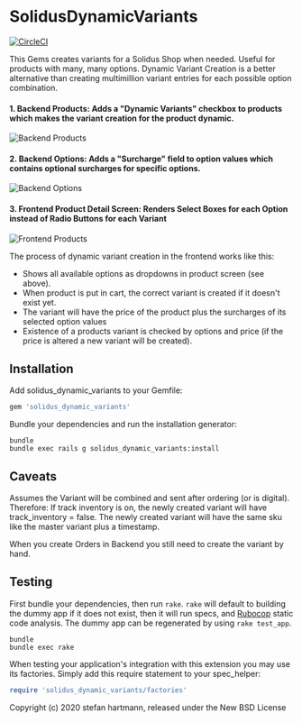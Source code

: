 SolidusDynamicVariants
======================

[![CircleCI](https://circleci.com/gh/hefan/solidus_dynamic_variants.svg?style=svg)](https://circleci.com/gh/hefan/solidus_dynamic_variants)

This Gems creates variants for a Solidus Shop when needed.
Useful for products with many, many options.
Dynamic Variant Creation is a better alternative than creating multimillion variant entries for each possible option combination.

#### 1. Backend Products: Adds a "Dynamic Variants" checkbox to products which makes the variant creation for the product dynamic.

![Backend Products](https://hefan.github.io/images/be_products.png)


#### 2. Backend Options: Adds a "Surcharge" field to option values which contains optional surcharges for specific options.

![Backend Options](https://hefan.github.io/images/be_options.png)


#### 3. Frontend Product Detail Screen: Renders Select Boxes for each Option instead of Radio Buttons for each Variant

![Frontend Products](https://hefan.github.io/images/fe_products.png)


The process of dynamic variant creation in the frontend works like this:
- Shows all available options as dropdowns in product screen (see above).
- When product is put in cart, the correct variant is created if it doesn't exist yet.
- The variant will have the price of the product plus the surcharges of its selected option values
- Existence of a products variant is checked by options and price (if the price is altered a new variant will be created).


Installation
------------

Add solidus_dynamic_variants to your Gemfile:

```ruby
gem 'solidus_dynamic_variants'
```

Bundle your dependencies and run the installation generator:

```shell
bundle
bundle exec rails g solidus_dynamic_variants:install
```


Caveats
-------
Assumes the Variant will be combined and sent after ordering (or is digital).
Therefore: If track inventory is on, the newly created variant will have track_inventory = false.
The newly created variant will have the same sku like the master variant plus a timestamp.

When you create Orders in Backend you still need to create the variant by hand.



Testing
-------

First bundle your dependencies, then run `rake`. `rake` will default to building the dummy app if it does not exist, then it will run specs, and [Rubocop](https://github.com/bbatsov/rubocop) static code analysis. The dummy app can be regenerated by using `rake test_app`.

```shell
bundle
bundle exec rake
```

When testing your application's integration with this extension you may use its factories.
Simply add this require statement to your spec_helper:

```ruby
require 'solidus_dynamic_variants/factories'
```

Copyright (c) 2020 stefan hartmann, released under the New BSD License
